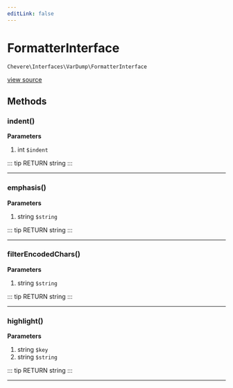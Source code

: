 ```yaml
---
editLink: false
---
```


# FormatterInterface

`Chevere\Interfaces\VarDump\FormatterInterface`

[view source](https://github.com/chevere/chevere/blob/master/interfaces/VarDump/FormatterInterface.php)

## Methods

### indent()

**Parameters**

1. int `$indent`

::: tip RETURN
string
:::

---

### emphasis()

**Parameters**

1. string `$string`

::: tip RETURN
string
:::

---

### filterEncodedChars()

**Parameters**

1. string `$string`

::: tip RETURN
string
:::

---

### highlight()

**Parameters**

1. string `$key`
2. string `$string`

::: tip RETURN
string
:::

---
